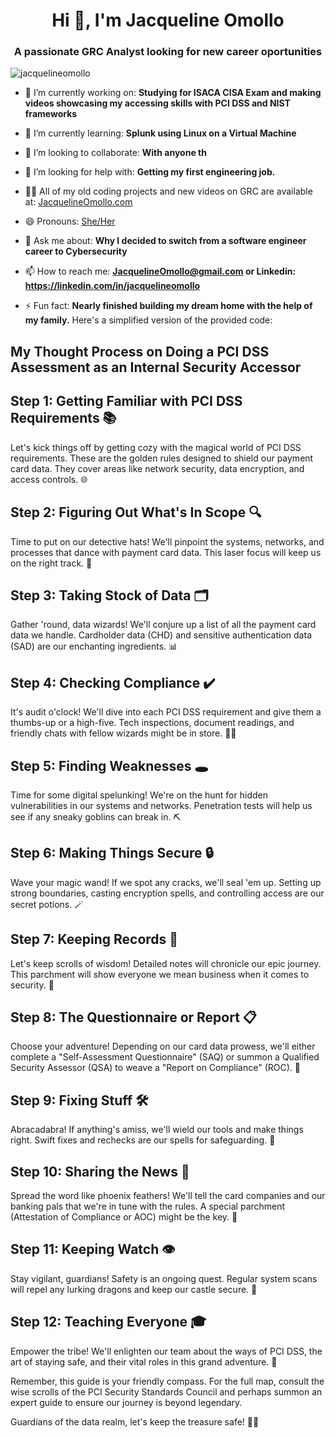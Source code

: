 <h1 align="center">Hi 👋, I'm Jacqueline Omollo</h1>
<h3 align="center">A passionate GRC Analyst looking for new career oportunities</h3>

<p align="left"> <img src="https://komarev.com/ghpvc/?username=jacquelineomollo" alt="jacquelineomollo" /> </p>

- 🔭 I’m currently working on: **Studying for ISACA CISA Exam and making videos showcasing my accessing skills with PCI DSS and NIST frameworks**

- 🌱 I’m currently learning: **Splunk using Linux on a Virtual Machine**

- 👯 I’m looking to collaborate: **With anyone th**

- 🤝 I’m looking for help with: **Getting my first engineering job.**

- 👨‍💻 All of my old coding projects and new videos on GRC are available at: [JacquelineOmollo.com](JacquelineOmollo.com)

- 😄 Pronouns: [She/Her](She/Her)

- 💬 Ask me about: **Why I decided to switch from a software engineer career to Cybersecurity**

- 📫 How to reach me: **JacquelineOmollo@gmail.com or Linkedin: https://linkedin.com/in/jacquelineomollo**

- ⚡ Fun fact: **Nearly finished building my dream home with the help of my family.**
Here's a simplified version of the provided code:



## My Thought Process on Doing a PCI DSS Assessment as an Internal Security Accessor

## Step 1: Getting Familiar with PCI DSS Requirements 📚

Let's kick things off by getting cozy with the magical world of PCI DSS requirements. These are the golden rules designed to shield our payment card data. They cover areas like network security, data encryption, and access controls. 🌐

## Step 2: Figuring Out What's In Scope 🔍

Time to put on our detective hats! We'll pinpoint the systems, networks, and processes that dance with payment card data. This laser focus will keep us on the right track. 🔦

## Step 3: Taking Stock of Data 🗂️

Gather 'round, data wizards! We'll conjure up a list of all the payment card data we handle. Cardholder data (CHD) and sensitive authentication data (SAD) are our enchanting ingredients. 📊

## Step 4: Checking Compliance ✔️

It's audit o'clock! We'll dive into each PCI DSS requirement and give them a thumbs-up or a high-five. Tech inspections, document readings, and friendly chats with fellow wizards might be in store. 🕵️‍♂️

## Step 5: Finding Weaknesses 🕳️

Time for some digital spelunking! We're on the hunt for hidden vulnerabilities in our systems and networks. Penetration tests will help us see if any sneaky goblins can break in. ⛏️

## Step 6: Making Things Secure 🔒

Wave your magic wand! If we spot any cracks, we'll seal 'em up. Setting up strong boundaries, casting encryption spells, and controlling access are our secret potions. 🪄

## Step 7: Keeping Records 📝

Let's keep scrolls of wisdom! Detailed notes will chronicle our epic journey. This parchment will show everyone we mean business when it comes to security. 📜

## Step 8: The Questionnaire or Report 📋

Choose your adventure! Depending on our card data prowess, we'll either complete a "Self-Assessment Questionnaire" (SAQ) or summon a Qualified Security Assessor (QSA) to weave a "Report on Compliance" (ROC). 📜

## Step 9: Fixing Stuff 🛠️

Abracadabra! If anything's amiss, we'll wield our tools and make things right. Swift fixes and rechecks are our spells for safeguarding. 🧙

## Step 10: Sharing the News 📣

Spread the word like phoenix feathers! We'll tell the card companies and our banking pals that we're in tune with the rules. A special parchment (Attestation of Compliance or AOC) might be the key. 💌

## Step 11: Keeping Watch 👁️

Stay vigilant, guardians! Safety is an ongoing quest. Regular system scans will repel any lurking dragons and keep our castle secure. 🏰

## Step 12: Teaching Everyone 🎓

Empower the tribe! We'll enlighten our team about the ways of PCI DSS, the art of staying safe, and their vital roles in this grand adventure. 🌠

Remember, this guide is your friendly compass. For the full map, consult the wise scrolls of the PCI Security Standards Council and perhaps summon an expert guide to ensure our journey is beyond legendary.

Guardians of the data realm, let's keep the treasure safe! 💎🔐






